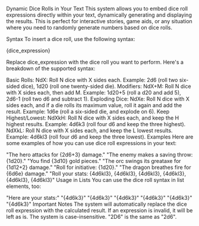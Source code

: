 Dynamic Dice Rolls in Your Text
This system allows you to embed dice roll expressions directly within your text, dynamically generating and displaying the results. This is perfect for interactive stories, game aids, or any situation where you need to randomly generate numbers based on dice rolls.

Syntax
To insert a dice roll, use the following syntax:

{dice_expression}

Replace dice_expression with the dice roll you want to perform. Here's a breakdown of the supported syntax:

Basic Rolls:
NdX: Roll N dice with X sides each.
Example: 2d6 (roll two six-sided dice), 1d20 (roll one twenty-sided die).
Modifiers:
NdX+M: Roll N dice with X sides each, then add M.
Example: 1d20+5 (roll a d20 and add 5), 2d6-1 (roll two d6 and subtract 1).
Exploding Dice:
NdXe: Roll N dice with X sides each, and if a die rolls its maximum value, roll it again and add the result.
Example: 1d6e (roll a six-sided die, and explode on 6).
Keep Highest/Lowest:
NdXkH: Roll N dice with X sides each, and keep the H highest results.
Example: 4d6k3 (roll four d6 and keep the three highest).
NdXkL: Roll N dice with X sides each, and keep the L lowest results.
Example: 4d6kl3 (roll four d6 and keep the three lowest).
Examples
Here are some examples of how you can use dice roll expressions in your text:

"The hero attacks for {2d6+3} damage."
"The enemy makes a saving throw: {1d20}."
"You find {3d10} gold pieces."
"The orc swings its greataxe for {1d12+2} damage."
"Roll for initiative: {1d20}."
"The dragon breathes fire for {6d6e} damage."
"Roll your stats: {4d6kl3}, {4d6kl3}, {4d6kl3}, {4d6kl3}, {4d6kl3}, {4d6kl3}"
Usage in Lists
You can use the dice roll syntax in list elements, too:

"Here are your stats:"
"{4d6k3}"
"{4d6k3}"
"{4d6k3}"
"{4d6k3}"
"{4d6k3}"
"{4d6k3}"
Important Notes
The system will automatically replace the dice roll expression with the calculated result.
If an expression is invalid, it will be left as is.
The system is case-insensitive. "2D6" is the same as "2d6".
